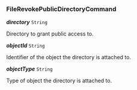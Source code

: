 

### FileRevokePublicDirectoryCommand





  
<article>

***directory*** `String` 

Directory to grant public access to.

</article>
<article>

***objectId*** `String` 

Identifier of the object the directory is attached to.

</article>
<article>

***objectType*** `String` 

Type of object the directory is attached to.

</article>

